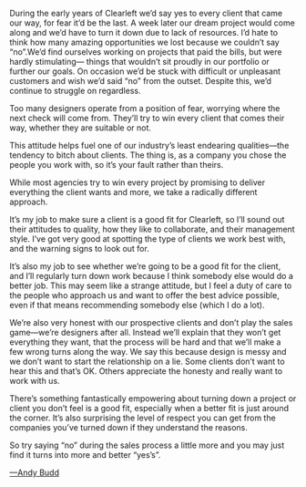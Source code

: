 

During the early years of Clearleft we’d say yes to every client that came our way, for fear it’d be the
last. A week later our dream project would come along and we’d have to turn it down due to lack of
resources. I’d hate to think how many amazing opportunities we lost because we couldn’t say
“no”.We’d find ourselves working on projects that paid the bills, but were hardly stimulating— things
that wouldn’t sit proudly in our portfolio or further our goals. On occasion we’d be stuck with difficult
or unpleasant customers and wish we’d said “no” from the outset. Despite this, we’d continue to
struggle on regardless.

Too many designers operate from a position of fear, worrying where the next check will come from. They’ll
try to win every client that comes their way, whether they are suitable or not.

This attitude helps fuel one of our industry’s least endearing qualities—the tendency to bitch about
clients. The thing is, as a company you chose the people you work with, so it’s your fault rather than
theirs.

While most agencies try to win every project by promising to deliver everything the client wants and more, we
take a radically different approach.

It’s my job to make sure a client is a good fit for Clearleft, so I’ll sound out their attitudes to
quality, how they like to collaborate, and their management style. I’ve got very good at spotting the type
of clients we work best with, and the warning signs to look out for.

It’s also my job to see whether we’re going to be a good fit for the client, and I’ll regularly turn
down work because I think somebody else would do a better job. This may seem like a strange attitude, but I
feel a duty of care to the people who approach us and want to offer the best advice possible, even if that
means recommending somebody else (which I do a lot).

We’re also very honest with our prospective clients and don’t play the sales game—we’re designers
after all. Instead we’ll explain that they won’t get everything they want, that the process will be hard
and that we’ll make a few wrong turns along the way. We say this because design is messy and we don’t want
to start the relationship on a lie. Some clients don’t want to hear this and that’s OK. Others appreciate
the honesty and really want to work with us.

There’s something fantastically empowering about turning down a project or client you don’t feel is a good
fit, especially when a better fit is just around the corner. It’s also surprising the level of respect you
can get from the companies you’ve turned down if they understand the reasons.

So try saying “no” during the sales process a little more and you may just find it turns into more and
better “yes’s”.   

[—Andy Budd](http://www.andybudd.com/)
